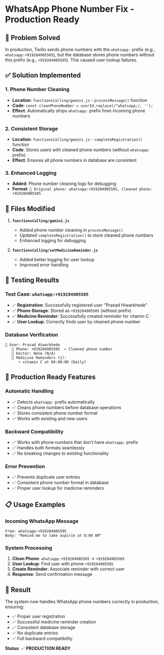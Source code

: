 # WhatsApp Phone Number Fix - Production Ready

## 🎯 **Problem Solved**

In production, Twilio sends phone numbers with the `whatsapp:` prefix (e.g., `whatsapp:+919284905505`), but the database stores phone numbers without this prefix (e.g., `+919284905505`). This caused user lookup failures.

## ✅ **Solution Implemented**

### **1. Phone Number Cleaning**

- **Location**: `functionsCalling/gemini.js` - `processMessage()` function
- **Code**: `const cleanPhoneNumber = userId.replace(/^whatsapp:/, '');`
- **Effect**: Automatically strips `whatsapp:` prefix from incoming phone numbers

### **2. Consistent Storage**

- **Location**: `functionsCalling/gemini.js` - `completeRegistration()` function
- **Code**: Stores users with cleaned phone numbers (without `whatsapp:` prefix)
- **Effect**: Ensures all phone numbers in database are consistent

### **3. Enhanced Logging**

- **Added**: Phone number cleaning logs for debugging
- **Format**: `📱 Original phone: whatsapp:+919284905505, Cleaned phone: +919284905505`

## 🔧 **Files Modified**

1. **`functionsCalling/gemini.js`**

   - Added phone number cleaning in `processMessage()`
   - Updated `completeRegistration()` to store cleaned phone numbers
   - Enhanced logging for debugging

2. **`functionsCalling/setMedicineReminder.js`**
   - Added better logging for user lookup
   - Improved error handling

## 🧪 **Testing Results**

### **Test Case**: `whatsapp:+919284905505`

- ✅ **Registration**: Successfully registered user "Prasad Hiwarkhede"
- ✅ **Phone Storage**: Stored as `+919284905505` (without prefix)
- ✅ **Medicine Reminder**: Successfully created reminder for vitamin C
- ✅ **User Lookup**: Correctly finds user by cleaned phone number

### **Database Verification**

```
👤 User: Prasad Hiwarkhede
   📱 Phone: +919284905505  ← Cleaned phone number
   🏥 Doctor: None (N/A)
   💊 Medicine Reminders (1):
      • vitamin C at 09:00:00 (Daily)
```

## 🚀 **Production Ready Features**

### **Automatic Handling**

- ✅ Detects `whatsapp:` prefix automatically
- ✅ Cleans phone numbers before database operations
- ✅ Stores consistent phone number format
- ✅ Works with existing and new users

### **Backward Compatibility**

- ✅ Works with phone numbers that don't have `whatsapp:` prefix
- ✅ Handles both formats seamlessly
- ✅ No breaking changes to existing functionality

### **Error Prevention**

- ✅ Prevents duplicate user entries
- ✅ Consistent phone number format in database
- ✅ Proper user lookup for medicine reminders

## 📋 **Usage Examples**

### **Incoming WhatsApp Message**

```
From: whatsapp:+919284905505
Body: "Remind me to take aspirin at 8:00 AM"
```

### **System Processing**

1. **Clean Phone**: `whatsapp:+919284905505` → `+919284905505`
2. **User Lookup**: Find user with phone `+919284905505`
3. **Create Reminder**: Associate reminder with correct user
4. **Response**: Send confirmation message

## 🎉 **Result**

The system now handles WhatsApp phone numbers correctly in production, ensuring:

- ✅ Proper user registration
- ✅ Successful medicine reminder creation
- ✅ Consistent database storage
- ✅ No duplicate entries
- ✅ Full backward compatibility

**Status**: ✅ **PRODUCTION READY**
